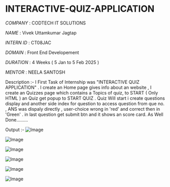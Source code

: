 # INTERACTIVE-QUIZ-APPLICATION

*COMPANY*   : CODTECH IT SOLUTIONS

*NAME*      : Vivek Uttamkumar Jagtap

*INTERN ID* : CT08JAC

*DOMAIN*    : Front End Developement

*DURATION*  : 4 Weeks ( 5 Jan to 5 Feb 2025 )

*MENTOR*    : NEELA SANTOSH

Description :- I First Task of Internship was "INTERACTIVE QUIZ APPLICATION" . I create an Home page gives info about an website , I create an Quizzes page which contains a Topics of quiz, 
               to START ( Only HTML ) an Quiz get popup to START QUIZ . Quiz Will start i create questions display and another side index for question to access question from que no. , 
               ANS was dispaly directly , user-choice wrong in 'red' and correct then in 'Green' . in last question get submit btn and it shows an score card. As Well Done.........



Output :- ![Image](https://github.com/user-attachments/assets/79da266d-52c5-4e43-baab-12a2554d2be2)

![Image](https://github.com/user-attachments/assets/6aea909b-b751-4d2c-b9d5-e641719b3785)

![Image](https://github.com/user-attachments/assets/f96a9fdd-33c4-410e-8756-1872901fb32e)

![Image](https://github.com/user-attachments/assets/23b81416-4794-4a39-adbc-45dece6712d3)

![Image](https://github.com/user-attachments/assets/37b8e816-b20e-494f-9cdd-2a0d774422da)

![Image](https://github.com/user-attachments/assets/0c061bee-c77c-45af-8555-849d94628824)
